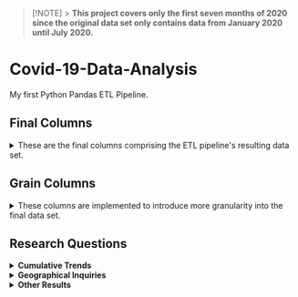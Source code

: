 > [!NOTE] > **This project covers only the first seven months of 2020 since the original data set only contains data from January 2020 until July 2020.**

# Covid-19-Data-Analysis

My first Python Pandas ETL Pipeline.

## **Final Columns**

<details>
  <summary>These are the final columns comprising the ETL pipeline's resulting data set.</summary>

- **Country** - Country of the recorded case(s)
- **Lat** - Latitude of the location
  - _This column is retained only for Power BI Map visualizations._
- **Long** - Longitude of the location
  - _This column is retained only for Power BI Map visualizations._
- **Confirmed** - Cumulative number of confirmed cases until the given date
- **Deaths** - Cumulative number of deaths until the given date
- **Recovered** - Cumulative number of recovered cases until the given date
- **Active** - Cumulative number of active cases until the given date
- **WHO Region** - The WHO Region Code of the recorded case(s)
</details>

## **Grain Columns**

<details>
  <summary>These columns are implemented to introduce more granularity into the final data set.</summary>

- **Year** - Year of the cumulative report
- **Month** - Month of the cumulative report
- **Month Name** - Month name of the cumulative report
- **Day of Week** - Day of week of the cumulative report
- **Day Name** - Day name of the cumulative report
- **Month Short Name** - Short name of the month the cumulative report
</details>

## Research Questions

<details>
  <summary><strong>Cumulative Trends</strong></summary>
  <div>
    <p><i>What is the monthly trends of cumulative case outcomes?</i></p>
    <div align="center">
      <img src="https://raw.githubusercontent.com/heischichou/Covid-19-Data-Analysis/main/assets/Monthly%20Trend%20of%20Cumulative%20Case%20Outcomes/Monthly%20Trend%20of%20Cumulative%20Case%20Outcomes%20by%20Country%20-%20January.png"></img>
      <br>
      <!-- <img src="https://raw.githubusercontent.com/heischichou/Covid-19-Data-Analysis/main/assets/Monthly%20Trend%20of%20Cumulative%20Case%20Outcomes/Monthly%20Trend%20of%20Cumulative%20Case%20Outcomes%20by%20Country%20-%February.png"></img>
      <br> -->
      <img src="https://raw.githubusercontent.com/heischichou/Covid-19-Data-Analysis/main/assets/Monthly%20Trend%20of%20Cumulative%20Case%20Outcomes/Monthly%20Trend%20of%20Cumulative%20Case%20Outcomes%20by%20Country%20-%20March.png"></img>
      <br>
      <img src="https://raw.githubusercontent.com/heischichou/Covid-19-Data-Analysis/main/assets/Monthly%20Trend%20of%20Cumulative%20Case%20Outcomes/Monthly%20Trend%20of%20Cumulative%20Case%20Outcomes%20by%20Country%20-%20April.png"></img>
      <br>
      <img src="https://raw.githubusercontent.com/heischichou/Covid-19-Data-Analysis/main/assets/Monthly%20Trend%20of%20Cumulative%20Case%20Outcomes/Monthly%20Trend%20of%20Cumulative%20Case%20Outcomes%20by%20Country%20-%20May.png"></img>
      <br>
      <img src="https://raw.githubusercontent.com/heischichou/Covid-19-Data-Analysis/main/assets/Monthly%20Trend%20of%20Cumulative%20Case%20Outcomes/Monthly%20Trend%20of%20Cumulative%20Case%20Outcomes%20by%20Country%20-%20June.png"></img>
      <br>
      <img src="https://raw.githubusercontent.com/heischichou/Covid-19-Data-Analysis/main/assets/Monthly%20Trend%20of%20Cumulative%20Case%20Outcomes/Monthly%20Trend%20of%20Cumulative%20Case%20Outcomes%20by%20Country%20-%20July.png"></img>
      <br>
    </div>
  </div>
  <br>
  <p align="justify">&nbsp;&nbsp;Lorem ipsum dolor sit amet, consectetur adipiscing elit, sed do eiusmod tempor incididunt ut labore et dolore magna aliqua. Ut enim ad minim veniam, quis nostrud exercitation ullamco laboris nisi ut aliquip ex ea commodo consequat. Duis aute irure dolor in reprehenderit in voluptate velit esse cillum dolore eu fugiat nulla pariatur. Excepteur sint occaecat cupidatat non proident, sunt in culpa qui officia deserunt mollit anim id est laborum.</p>
</details>

<details>
  <summary><strong>Geographical Inquiries</strong></summary>

  <details>
    <summary><strong>Case Outcomes by Country</strong></summary>
    <div>
      <div>
        <p><i>What are the top 5 countries with the highest death count?</i></p>
        <div align="center">
          <img src="https://raw.githubusercontent.com/heischichou/Covid-19-Data-Analysis/main/assets/Highest%20Death%20Count%20by%20Country/Highest%20Death%20Count%20by%20Country%20-%20January.png"></img>
          <br>
          <!-- <img src="https://raw.githubusercontent.com/heischichou/Covid-19-Data-Analysis/main/assets/Highest%20Death%20Count%20by%20Country/Highest%20Death%20Count%20by%20Country%20-%20February.png"></img>
          <br> -->
          <img src="https://raw.githubusercontent.com/heischichou/Covid-19-Data-Analysis/main/assets/Highest%20Death%20Count%20by%20Country/Highest%20Death%20Count%20by%20Country%20-%20March.png"></img>
          <br>
          <img src="https://raw.githubusercontent.com/heischichou/Covid-19-Data-Analysis/main/assets/Highest%20Death%20Count%20by%20Country/Highest%20Death%20Count%20by%20Country%20-%20April.png"></img>
          <br>
          <img src="https://raw.githubusercontent.com/heischichou/Covid-19-Data-Analysis/main/assets/Highest%20Death%20Count%20by%20Country/Highest%20Death%20Count%20by%20Country%20-%20May.png"></img>
          <br>
          <img src="https://raw.githubusercontent.com/heischichou/Covid-19-Data-Analysis/main/assets/Highest%20Death%20Count%20by%20Country/Highest%20Death%20Count%20by%20Country%20-%20June.png"></img>
          <br>
          <img src="https://raw.githubusercontent.com/heischichou/Covid-19-Data-Analysis/main/assets/Highest%20Death%20Count%20by%20Country/Highest%20Death%20Count%20by%20Country%20-%20July.png"></img>
          <br>
        </div>
      </div>
      <br>
      <p align="justify">&nbsp;&nbsp;Lorem ipsum dolor sit amet, consectetur adipiscing elit, sed do eiusmod tempor incididunt ut labore et dolore magna aliqua. Ut enim ad minim veniam, quis nostrud exercitation ullamco laboris nisi ut aliquip ex ea commodo consequat. Duis aute irure dolor in reprehenderit in voluptate velit esse cillum dolore eu fugiat nulla pariatur. Excepteur sint occaecat cupidatat non proident, sunt in culpa qui officia deserunt mollit anim id est laborum.</p>
    </div>
    <br>
    <div>
      <div>
        <p><i>What are the top 5 countries with the highest recovery count?</i></p>
        <div align="center">
          <img src="https://raw.githubusercontent.com/heischichou/Covid-19-Data-Analysis/main/assets/Highest%20Recovery%20Count%20by%20Country/Highest%20Recovery%20Count%20by%20Country%20-%20January.png"></img>
          <br>
          <img src="https://raw.githubusercontent.com/heischichou/Covid-19-Data-Analysis/main/assets/Highest%20Recovery%20Count%20by%20Country/Highest%20Recovery%20Count%20by%20Country%20-%20February.png"></img>
          <br>
          <img src="https://raw.githubusercontent.com/heischichou/Covid-19-Data-Analysis/main/assets/Highest%20Recovery%20Count%20by%20Country/Highest%20Recovery%20Count%20by%20Country%20-%20March.png"></img>
          <br>
          <img src="https://raw.githubusercontent.com/heischichou/Covid-19-Data-Analysis/main/assets/Highest%20Recovery%20Count%20by%20Country/Highest%20Recovery%20Count%20by%20Country%20-%20April.png"></img>
          <br>
          <img src="https://raw.githubusercontent.com/heischichou/Covid-19-Data-Analysis/main/assets/Highest%20Recovery%20Count%20by%20Country/Highest%20Recovery%20Count%20by%20Country%20-%20May.png"></img>
          <br>
          <img src="https://raw.githubusercontent.com/heischichou/Covid-19-Data-Analysis/main/assets/Highest%20Recovery%20Count%20by%20Country/Highest%20Recovery%20Count%20by%20Country%20-%20June.png"></img>
          <br>
          <img src="https://raw.githubusercontent.com/heischichou/Covid-19-Data-Analysis/main/assets/Highest%20Recovery%20Count%20by%20Country/Highest%20Recovery%20Count%20by%20Country%20-%20July.png"></img>
          <br>
        </div>
      </div>
      <br>
      <p align="justify">&nbsp;&nbsp;Lorem ipsum dolor sit amet, consectetur adipiscing elit, sed do eiusmod tempor incididunt ut labore et dolore magna aliqua. Ut enim ad minim veniam, quis nostrud exercitation ullamco laboris nisi ut aliquip ex ea commodo consequat. Duis aute irure dolor in reprehenderit in voluptate velit esse cillum dolore eu fugiat nulla pariatur. Excepteur sint occaecat cupidatat non proident, sunt in culpa qui officia deserunt mollit anim id est laborum.</p>
    </div>
  </details>

  <details>
    <summary><strong>Regional Percentages</strong></summary>
    <div>
      <div>
        <p><i>What are the percentages of cumulative death counts among the different WHO regions?</i></p>
        <div align="center">
          <img src="https://raw.githubusercontent.com/heischichou/Covid-19-Data-Analysis/main/assets/Regional%20Percentage%20of%20Cumulative%20Death%20Counts/Regional%20Percentage%20of%20Cumulative%20Death%20Counts%20-%20January.png"></img>
          <br>
          <!-- <img src="https://raw.githubusercontent.com/heischichou/Covid-19-Data-Analysis/main/assets/Highest%20Death%20Count%20by%20Country/Highest%20Death%20Count%20by%20Country%20-%20February.png"></img>
          <br> -->
          <img src="https://raw.githubusercontent.com/heischichou/Covid-19-Data-Analysis/main/assets/Regional%20Percentage%20of%20Cumulative%20Death%20Counts/Regional%20Percentage%20of%20Cumulative%20Death%20Counts%20-%20March.png"></img>
          <br>
          <img src="https://raw.githubusercontent.com/heischichou/Covid-19-Data-Analysis/main/assets/Regional%20Percentage%20of%20Cumulative%20Death%20Counts/Regional%20Percentage%20of%20Cumulative%20Death%20Counts%20-%20April.png"></img>
          <br>
          <img src="https://raw.githubusercontent.com/heischichou/Covid-19-Data-Analysis/main/assets/Regional%20Percentage%20of%20Cumulative%20Death%20Counts/Regional%20Percentage%20of%20Cumulative%20Death%20Counts%20-%20May.png"></img>
          <br>
          <img src="https://raw.githubusercontent.com/heischichou/Covid-19-Data-Analysis/main/assets/Regional%20Percentage%20of%20Cumulative%20Death%20Counts/Regional%20Percentage%20of%20Cumulative%20Death%20Counts%20-%20June.png"></img>
          <br>
          <img src="https://raw.githubusercontent.com/heischichou/Covid-19-Data-Analysis/main/assets/Regional%20Percentage%20of%20Cumulative%20Death%20Counts/Regional%20Percentage%20of%20Cumulative%20Death%20Counts%20-%20July.png"></img>
          <br>
        </div>
      </div>
      <br>
      <p align="justify">&nbsp;&nbsp;Lorem ipsum dolor sit amet, consectetur adipiscing elit, sed do eiusmod tempor incididunt ut labore et dolore magna aliqua. Ut enim ad minim veniam, quis nostrud exercitation ullamco laboris nisi ut aliquip ex ea commodo consequat. Duis aute irure dolor in reprehenderit in voluptate velit esse cillum dolore eu fugiat nulla pariatur. Excepteur sint occaecat cupidatat non proident, sunt in culpa qui officia deserunt mollit anim id est laborum.</p>
    </div>
    <br>
    <div>
      <div>
        <p><i>What are the percentages of cumulative recovery counts among the different WHO regions?</i></p>
        <div align="center">
          <img src="https://raw.githubusercontent.com/heischichou/Covid-19-Data-Analysis/main/assets/Regional%20Percentage%20of%20Cumulative%20Recovery%20Counts/Regional%20Percentage%20of%20Cumulative%20Recovery%20Counts%20-%20January.png"></img>
          <br>
          <img src="https://raw.githubusercontent.com/heischichou/Covid-19-Data-Analysis/main/assets/Regional%20Percentage%20of%20Cumulative%20Recovery%20Counts/Regional%20Percentage%20of%20Cumulative%20Recovery%20Counts%20-%20February.png"></img>
          <br>
          <img src="https://raw.githubusercontent.com/heischichou/Covid-19-Data-Analysis/main/assets/Regional%20Percentage%20of%20Cumulative%20Recovery%20Counts/Regional%20Percentage%20of%20Cumulative%20Recovery%20Counts%20-%20March.png"></img>
          <br>
          <img src="https://raw.githubusercontent.com/heischichou/Covid-19-Data-Analysis/main/assets/Regional%20Percentage%20of%20Cumulative%20Recovery%20Counts/Regional%20Percentage%20of%20Cumulative%20Recovery%20Counts%20-%20April.png"></img>
          <br>
          <img src="https://raw.githubusercontent.com/heischichou/Covid-19-Data-Analysis/main/assets/Regional%20Percentage%20of%20Cumulative%20Recovery%20Counts/Regional%20Percentage%20of%20Cumulative%20Recovery%20Counts%20-%20May.png"></img>
          <br>
          <img src="https://raw.githubusercontent.com/heischichou/Covid-19-Data-Analysis/main/assets/Regional%20Percentage%20of%20Cumulative%20Recovery%20Counts/Regional%20Percentage%20of%20Cumulative%20Recovery%20Counts%20-%20June.png"></img>
          <br>
          <img src="https://raw.githubusercontent.com/heischichou/Covid-19-Data-Analysis/main/assets/Regional%20Percentage%20of%20Cumulative%20Recovery%20Counts/Regional%20Percentage%20of%20Cumulative%20Recovery%20Counts%20-%20July.png"></img>
          <br>
        </div>
      </div>
      <br>
      <p align="justify">&nbsp;&nbsp;Lorem ipsum dolor sit amet, consectetur adipiscing elit, sed do eiusmod tempor incididunt ut labore et dolore magna aliqua. Ut enim ad minim veniam, quis nostrud exercitation ullamco laboris nisi ut aliquip ex ea commodo consequat. Duis aute irure dolor in reprehenderit in voluptate velit esse cillum dolore eu fugiat nulla pariatur. Excepteur sint occaecat cupidatat non proident, sunt in culpa qui officia deserunt mollit anim id est laborum.</p>
    </div>
  </details>
</details>

<details>
  <summary><strong>Other Results</strong></summary>
  <div>
    <p><i>Geographical locations in countries with recorded deaths</i></p>
    <div align="center">
      <img src="https://raw.githubusercontent.com/heischichou/Covid-19-Data-Analysis/main/assets/Locations%20in%20Countries%20with%20Recorded%20Deaths.png"></img>
    </div>
  </div>
</details>
